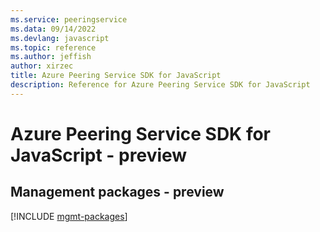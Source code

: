 ```yaml
---
ms.service: peeringservice
ms.data: 09/14/2022
ms.devlang: javascript
ms.topic: reference
ms.author: jeffish
author: xirzec
title: Azure Peering Service SDK for JavaScript
description: Reference for Azure Peering Service SDK for JavaScript
---
```

# Azure Peering Service SDK for JavaScript - preview

## Management packages - preview
[!INCLUDE [mgmt-packages](peering-service-mgmt-index.md)]
